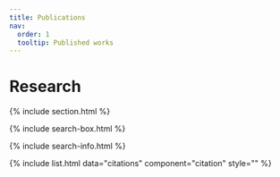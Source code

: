 ```yaml
---
title: Publications
nav:
  order: 1
  tooltip: Published works
---
```


# <i class="fas fa-microscope"></i>Research


{% include section.html %}

{% include search-box.html %}

{% include search-info.html %}

{% include list.html data="citations" component="citation" style="" %}
